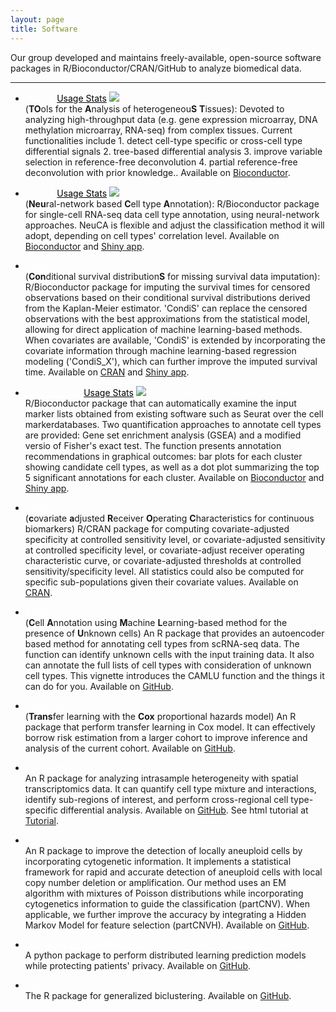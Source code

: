 ```yaml
---
layout: page
title: Software
---
```



Our group developed and maintains freely-available, open-source software packages in R/Bioconductor/CRAN/GitHub to analyze biomedical data. 

<!--
<p float="left">
  <img src="./assets/pics/DSS_hex.png" width="125" height="144" />
  <img src="./assets/pics/NeuCA_hex.png" width="125" height="144" />
 	<img src="./assets/pics/ISLET_hex.png" width="125" height="144" />
<!--   		<img src="/img3.png" width="100" /> 	-->

---------------


- <a style="color: white;" class="btn btn-primary" href="http://bioconductor.org/packages/release/bioc/html/TOAST.html">TOAST</a> 
  <a style="color: black;" class="btn" href="http://bioconductor.org/packages/stats/bioc/TOAST/">Usage Stats</a> 
  <img src="https://bioconductor.org/shields/years-in-bioc/TOAST.svg"><br/>
  (**TO**ols for the **A**nalysis of heterogeneou**S** **T**issues): Devoted to analyzing high-throughput data (e.g. gene expression microarray, DNA methylation microarray, RNA-seq) from complex tissues. Current functionalities include 1. detect cell-type specific or cross-cell type differential signals 2. tree-based differential analysis 3. improve variable selection in reference-free deconvolution 4. partial reference-free deconvolution with prior knowledge.. Available on [Bioconductor](http://bioconductor.org/packages/release/bioc/html/TOAST.html).

- <a  style="color: white;" class="btn btn-primary" href="https://bioconductor.org/packages/NeuCA/">NeuCA</a>
  <a style="color: black;" class="btn" href="http://bioconductor.org/packages/stats/bioc/NeuCA/">Usage Stats</a> 
  <img src="https://bioconductor.org/shields/years-in-bioc/NeuCA.svg"><br/>
  (**Neu**ral-network based **C**ell type **A**nnotation): R/Bioconductor package for single-cell RNA-seq data cell type annotation, using neural-network approaches. NeuCA is flexible and adjust the classification method it will adopt, depending on cell types' correlation level. Available on [Bioconductor](https://bioconductor.org/packages/NeuCA/) and [Shiny app](https://statbioinfo.shinyapps.io/NeuCA/). 
  
- <a  style="color: white;" class="btn btn-primary" href="https://cran.r-project.org/web/packages/CondiS/index.html">CondiS</a><br/>
  (**Con**ditional survival distribution**S** for missing survival data imputation): R/Bioconductor package for imputing the survival times for censored observations based on their conditional survival distributions derived from the Kaplan-Meier estimator. 'CondiS' can replace the censored observations with the best approximations from the statistical model, allowing for direct application of machine learning-based methods. When covariates are available, 'CondiS' is extended by incorporating the covariate information through machine learning-based regression modeling ('CondiS_X'), which can further improve the imputed survival time. Available on [CRAN](https://cran.r-project.org/web/packages/CondiS/index.html) and [Shiny app](https://biostatistics.mdanderson.org/shinyapps/CondiS/). 
  
- <a  style="color: white;" class="btn btn-primary" href="https://bioconductor.org/packages/devel/bioc/html/EasyCellType.html">EasyCellType</a>
  <a style="color: black;" class="btn" href="http://bioconductor.org/packages/stats/bioc/EasyCellType/">Usage Stats</a> 
  <img src="https://bioconductor.org/shields/years-in-bioc/EasyCellType.svg"><br/>
R/Bioconductor package that can automatically examine the input marker lists obtained from existing software such as Seurat over the cell markerdatabases. Two quantification approaches to annotate cell types are provided: Gene set enrichment analysis (GSEA) and a modified versio of Fisher's exact test. The function presents annotation recommendations in graphical outcomes: bar plots for each cluster showing candidate cell types, as well as a dot plot summarizing the top 5 significant annotations for each cluster. Available on [Bioconductor](https://bioconductor.org/packages/devel/bioc/html/EasyCellType.html) and [Shiny app](https://biostatistics.mdanderson.org/shinyapps/EasyCellType/). 
				            
- <a  style="color: white;" class="btn btn-primary" href="https://cran.r-project.org/web/packages/caROC/index.html">caROC</a><br/> 
(**c**ovariate **a**djusted **R**eceiver **O**perating **C**haracteristics for continuous biomarkers) R/CRAN package for computing covariate-adjusted specificity at controlled sensitivity level, or covariate-adjusted sensitivity at controlled specificity level, or covariate-adjust receiver operating characteristic curve, or covariate-adjusted thresholds at controlled sensitivity/specificity level. All statistics could also be computed for specific sub-populations given their covariate values. Available on [CRAN](https://cran.r-project.org/web/packages/caROC/index.html).
		    
- <a  style="color: white;" class="btn btn-primary" href="https://github.com/ziyili20/CAMLU">CAMLU</a><br/> (**C**ell **A**nnotation using **M**achine **L**earning-based method for the presence of **U**nknown cells) An R package that provides an autoencoder based method for annotating cell types from scRNA-seq data. The function can identify unknown cells with the input training data. It also can annotate the full lists of cell types with consideration of unknown cell types. This vignette introduces the CAMLU function and the things it can do for you. Available on [GitHub](https://github.com/ziyili20/CAMLU).

- <a  style="color: white;" class="btn btn-primary" href="https://github.com/ziyili20/TransCox">TransCox</a><br/> (**Trans**fer learning with the **Cox** proportional hazards model) An R package that perform transfer learning in Cox model. It can effectively borrow risk estimation from a larger cohort to improve inference and analysis of the current cohort. Available on [GitHub](https://github.com/ziyili20/TransCox). 

- <a  style="color: white;" class="btn btn-primary" href="https://github.com/ziyili20/RegionalST">RegionalST</a><br/> An R package for analyzing intrasample heterogeneity with spatial transcriptomics data. It can quantify cell type mixture and interactions, identify sub-regions of interest, and perform cross-regional cell type-specific differential analysis. Available on [GitHub](https://github.com/ziyili20/RegionalST). See html tutorial at [Tutorial](./RegionalST.html).

- <a  style="color: white;" class="btn btn-primary" href="https://github.com/ziyili20/partCNV">PartCNV</a> <br/> An R package to improve the detection of locally aneuploid cells by incorporating cytogenetic information. It implements a statistical framework for rapid and accurate detection of aneuploid cells with local copy number deletion or amplification. Our method uses an EM algorithm with mixtures of Poisson distributions while incorporating cytogenetics information to guide the classification (partCNV). When applicable, we further improve the accuracy by integrating a Hidden Markov Model for feature selection (partCNVH). Available on [GitHub](https://github.com/ziyili20/partCNV).

- <a  style="color: white;" class="btn btn-primary" href="https://github.com/ziyili20/DistributedLearningPredictor">DistributedLearningPredictor</a><br/> 
A python package to perform distributed learning prediction models while protecting patients' privacy. Available on [GitHub](https://github.com/ziyili20/DistributedLearningPredictor).

- <a  style="color: white;" class="btn btn-primary" href="https://github.com/ziyili20/GBC">GBC</a><br/> 
The R package for generalized biclustering. Available on [GitHub](https://github.com/ziyili20/GBC).